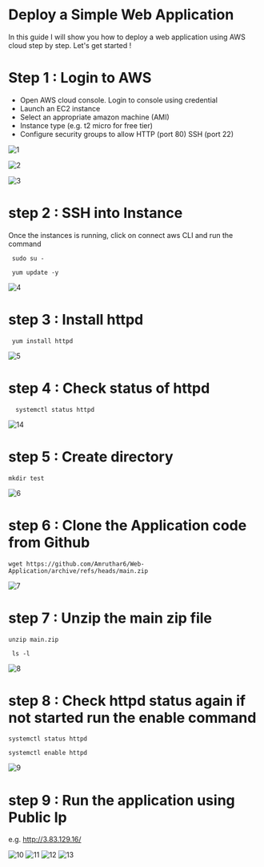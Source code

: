 # Deploy a Simple Web Application

In this guide I will show you how to deploy a web  application using AWS cloud step by step. Let's get started !

# Step 1 : Login to AWS 

- Open AWS cloud console. Login to console using credential
- Launch an EC2 instance
- Select an appropriate amazon machine (AMI)
- Instance type (e.g. t2 micro for free tier)
- Configure security groups to allow HTTP (port 80) SSH (port 22)
  
![1](https://github.com/user-attachments/assets/246906fd-a91c-47b6-9a9a-532b83144b65)

![2](https://github.com/user-attachments/assets/819d73a6-0377-4293-804e-a47991bdce3b)

![3](https://github.com/user-attachments/assets/5a5361b0-bb76-4099-8ca4-ac5e710e1057)

# step 2 : SSH into Instance

Once the instances is running, click on connect aws CLI and run the command
``` git
 sudo su -
```
``` git
 yum update -y
```

![4](https://github.com/user-attachments/assets/ded460db-c244-4461-9c5b-5044b96c879d)

# step 3 : Install httpd
``` git
 yum install httpd
```

![5](https://github.com/user-attachments/assets/b37f8973-e0ed-46a3-b9d6-e964476019bb)

# step 4 : Check status of httpd
``` git
  systemctl status httpd
```
![14](https://github.com/user-attachments/assets/48300c92-2f3d-4444-b56a-3636f4ab6ad8)

# step 5 : Create directory 
``` git
mkdir test
```

![6](https://github.com/user-attachments/assets/375b9a82-088f-41e6-9b08-95a8af14a7b1)

# step 6 : Clone the Application code from Github
``` git
wget https://github.com/Amruthar6/Web-Application/archive/refs/heads/main.zip
```

![7](https://github.com/user-attachments/assets/60157923-6985-4988-bb7b-1ed77938d69b)

# step 7 : Unzip the main zip file
``` git
unzip main.zip
```
``` git
 ls -l
```

![8](https://github.com/user-attachments/assets/2d8c41ee-5514-46ce-a31a-4659f6208049)

# step 8 : Check httpd status again if not started run the enable command
``` git 
systemctl status httpd
```
``` git
systemctl enable httpd
```

![9](https://github.com/user-attachments/assets/df1943f6-a226-421a-9048-d41f12395abb)

# step 9 : Run the application using Public Ip  
e.g.
http://3.83.129.16/

![10](https://github.com/user-attachments/assets/ec4a0460-0d58-4677-ab95-142788b7a6b5)
![11](https://github.com/user-attachments/assets/38839e11-ca5d-4c81-a66f-273871d46805)
![12](https://github.com/user-attachments/assets/e379c51a-d1ee-4297-a242-9fbed3c61257)
![13](https://github.com/user-attachments/assets/79ea34a9-410c-4cec-87d5-d2f8f87b4c7d)
 
